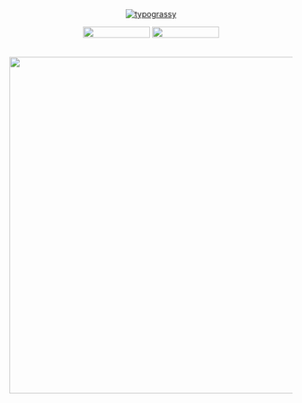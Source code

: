 <div align="center">
    <a href="https://github.com/kawarimidoll/typograssy">
    <img alt="typograssy" src="https://typograssy.deno.dev/api?text=Hi,%20I%27m%20Francesco%20Di%20Giore%20&l0=none&l1=00f5ff&l2=00d4ff&l3=7a00ff&l4=0d0221&bg=none&frame=none&speed=100&comment=">
    </a>
    <p>
        <img draggable="false" style="width:119px;height:20px;" src="https://komarev.com/ghpvc/?username=Digioref&style=for-the-badge&color=1C8C8C">
        <a href="https://t.me/Exodus280302">
            <img draggable="false" style="width:119px;height:20px;" src="https://img.shields.io/badge/Telegram-2CA5E0?style=for-the-badge&logo=telegram&logoColor=white">
        </a>
    </p>
</div>

<br>

<div align="center">
    <img src="https://media1.giphy.com/media/v1.Y2lkPTc5MGI3NjExdmJhbjBueXpjMXMyanZ1b3RnOXJ4OGlhcHlrMTd4emJva2RoODNnMyZlcD12MV9pbnRlcm5hbF9naWZfYnlfaWQmY3Q9Zw/dshToDTjMXxuKyYW1N/giphy.gif" width="600px">
</div>

<br>
<!--
**Digioref/Digioref** is a ✨ _special_ ✨ repository because its `README.md` (this file) appears on your GitHub profile.

Here are some ideas to get you started:

- 🔭 I’m currently working on ...
- 🌱 I’m currently learning ...
- 👯 I’m looking to collaborate on ...
- 🤔 I’m looking for help with ...
- 💬 Ask me about ...
- 📫 How to reach me: ...
- 😄 Pronouns: ...
- ⚡ Fun fact: ...
-->
